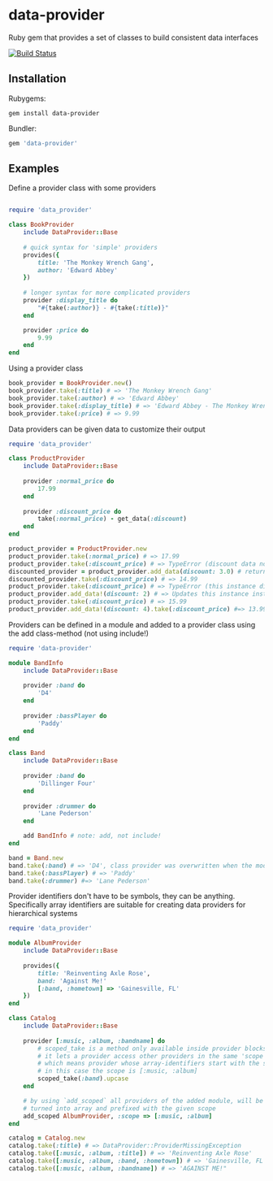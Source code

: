 # data-provider
Ruby gem that provides a set of classes to build consistent data interfaces

[![Build Status](https://travis-ci.org/markkorput/data-provider.svg)](https://travis-ci.org/markkorput/data-provider)

## Installation

Rubygems:
```
gem install data-provider
```

Bundler:
```ruby
gem 'data-provider'
```

## Examples

Define a provider class with some providers
```ruby

require 'data_provider'

class BookProvider
	include DataProvider::Base
	
	# quick syntax for 'simple' providers
	provides({
		title: 'The Monkey Wrench Gang',
		author: 'Edward Abbey'
	})
	
	# longer syntax for more complicated providers
	provider :display_title do
		"#{take(:author)} - #{take(:title)}"
	end

	provider :price do
		9.99
	end
end
```

Using a provider class
```ruby
book_provider = BookProvider.new()
book_provider.take(:title) # => 'The Monkey Wrench Gang'
book_provider.take(:author) # => 'Edward Abbey'
book_provider.take(:display_title) # => 'Edward Abbey - The Monkey Wrench Gang'
book_provider.take(:price) # => 9.99
```

Data providers can be given data to customize their output
```ruby
require 'data_provider'

class ProductProvider
	include DataProvider::Base
	
	provider :normal_price do
		17.99
	end
	
	provider :discount_price do
		take(:normal_price) - get_data(:discount)
	end
end

product_provider = ProductProvider.new
product_provider.take(:normal_price) # => 17.99
product_provider.take(:discount_price) # => TypeError (discount data not given,): nil can't be coerced into Float
discounted_provider = product_provider.add_data(discount: 3.0) # returns a new instance of the same provider class
discounted_provider.take(:discount_price) # => 14.99
product_provider.take(:discount_price) # => TypeError (this instance didn't get the new data)
product_provider.add_data!(discount: 2) # => Updates this instance instead of creating a new one
product_provider.take(:discount_price) # => 15.99
product_provider.add_data!(discount: 4).take(:discount_price) #=> 13.99
```

Providers can be defined in a module and added to a provider class using the add class-method (not using include!)
```ruby
require 'data-provider'

module BandInfo
	include DataProvider::Base
	
	provider :band do
		'D4'
	end
	
	provider :bassPlayer do
		'Paddy'
	end
end

class Band
	include DataProvider::Base
	
	provider :band do
		'Dillinger Four'
	end
	
	provider :drummer do
		'Lane Pederson'
	end

	add BandInfo # note: add, not include!
end

band = Band.new
band.take(:band) # => 'D4', class provider was overwritten when the module got added
band.take(:bassPlayer) # => 'Paddy'
band.take(:drummer) #=> 'Lane Pederson'
```

Provider identifiers don't have to be symbols, they can be anything. Specifically array identifiers are suitable for creating data providers for hierarchical systems
```ruby
require 'data_provider'

module AlbumProvider
	include DataProvider::Base
	
	provides({
		title: 'Reinventing Axle Rose',
		band: 'Against Me!'
		[:band, :hometown] => 'Gainesville, FL'
	})
end

class Catalog
	include DataProvider::Base
	
	provider [:music, :album, :bandname] do
		# scoped_take is a method only available inside provider blocks,
		# it lets a provider access other providers in the same 'scope',
		# which means provider whose array-identifiers start with the same values,
		# in this case the scope is [:music, :album]
		scoped_take(:band).upcase
	end

	# by using `add_scoped` all providers of the added module, will be
	# turned into array and prefixed with the given scope
	add_scoped AlbumProvider, :scope => [:music, :album]
end

catalog = Catalog.new
catalog.take(:title) # => DataProvider::ProviderMissingException
catalog.take([:music, :album, :title]) # => 'Reinventing Axle Rose'
catalog.take([:music, :album, :band, :hometown]) # => 'Gainesville, FL'
catalog.take([:music, :album, :bandname]) # => 'AGAINST ME!"
```



	